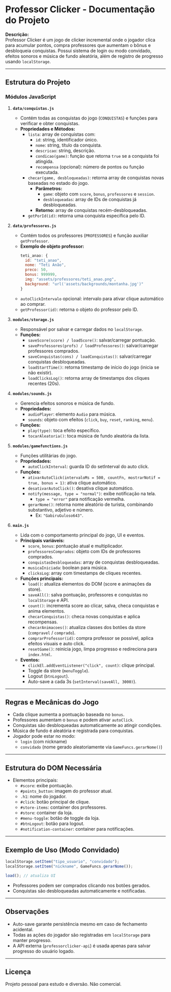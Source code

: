 # Professor Clicker - Documentação do Projeto

**Descrição:**  
Professor Clicker é um jogo de clicker incremental onde o jogador clica para acumular pontos, compra professores que aumentam o bônus e desbloqueia conquistas. Possui sistema de login ou modo convidado, efeitos sonoros e música de fundo aleatória, além de registro de progresso usando `localStorage`.

---

## Estrutura do Projeto

### Módulos JavaScript

1. **`data/conquistas.js`**
   - Contém todas as conquistas do jogo (`CONQUISTAS`) e funções para verificar e obter conquistas.
   - **Propriedades e Métodos:**
     - `lista`: array de conquistas com:
       - `id`: string, identificador único.
       - `nome`: string, título da conquista.
       - `descricao`: string, descrição.
       - `condicao(game)`: função que retorna `true` se a conquista foi atingida.
       - `recompensa` (opcional): número de pontos ou função executada.
     - `checar(game, desbloqueadas)`: retorna array de conquistas novas baseadas no estado do jogo.
       - **Parâmetros:**
         - `game`: objeto com `score`, `bonus`, `professores` e `session`.
         - `desbloqueadas`: array de IDs de conquistas já desbloqueadas.
       - **Retorno:** array de conquistas recém-desbloqueadas.
     - `getPorId(id)`: retorna uma conquista específica pelo ID.

2. **`data/professores.js`**
   - Contém todos os professores (`PROFESSORES`) e função auxiliar `getProfessor`.
   - **Exemplo de objeto professor:**
     ```js
     teti_anao: {
       id: "teti_anao",
       nome: "Teti Anão",
       preco: 50,
       bonus: 999999,
       img: "assets/professores/teti_anao.png",
       background: "url('assets/backgrounds/montanha.jpg')"
     }
     ```
   - `autoClickIntervalo` opcional: intervalo para ativar clique automático ao comprar.
   - `getProfessor(id)`: retorna o objeto do professor pelo ID.

3. **`modules/storage.js`**
   - Responsável por salvar e carregar dados no `localStorage`.
   - **Funções:**
     - `saveScore(score) / loadScore()`: salvar/carregar pontuação.
     - `saveProfessores(profs) / loadProfessores()`: salvar/carregar professores comprados.
     - `saveConquistas(cons) / loadConquistas()`: salvar/carregar conquistas desbloqueadas.
     - `loadStartTime()`: retorna timestamp de início do jogo (inicia se não existir).
     - `loadClicksLog()`: retorna array de timestamps dos cliques recentes (20s).

4. **`modules/sounds.js`**
   - Gerencia efeitos sonoros e música de fundo.
   - **Propriedades:**
     - `audioPlayer`: elemento `Audio` para música.
     - `sounds`: objeto com efeitos (`click`, `buy`, `reset`, `ranking`, `menu`).
   - **Funções:**
     - `play(type)`: toca efeito específico.
     - `tocarAleatoria()`: toca música de fundo aleatória da lista.

5. **`modules/gamefunctions.js`**
   - Funções utilitárias do jogo.
   - **Propriedades:**
     - `autoClickInterval`: guarda ID do setInterval do auto click.
   - **Funções:**
     - `ativarAutoClick(intervaloMs = 500, countFn, mostrarNotif = true, bonus = 1)`: ativa clique automático.
     - `desativarAutoClick()`: desativa clique automático.
     - `notify(message, type = "normal")`: exibe notificação na tela.
       - `type = "error"` para notificação vermelha.
     - `gerarNome()`: retorna nome aleatório de turista, combinando substantivo, adjetivo e número.
       - Ex: `"GabiruGuloso643"`.

6. **`main.js`**
   - Lida com o comportamento principal do jogo, UI e eventos.
   - **Principais variáveis:**
     - `score`, `bonus`: pontuação atual e multiplicador.
     - `professoresComprados`: objeto com IDs de professores comprados.
     - `conquistasDesbloqueadas`: array de conquistas desbloqueadas.
     - `musicaIniciada`: boolean para música.
     - `clicksLog`: array com timestamps de cliques recentes.
   - **Funções principais:**
     - `load()`: atualiza elementos do DOM (score e animações da store).
     - `saveAll()`: salva pontuação, professores e conquistas no `localStorage` e API.
     - `count()`: incrementa score ao clicar, salva, checa conquistas e anima elementos.
     - `checarConquistas()`: checa novas conquistas e aplica recompensas.
     - `checarAnimacoes()`: atualiza classes dos botões da store (`compravel` / `comprado`).
     - `comprarProfessor(id)`: compra professor se possível, aplica efeitos visuais e auto click.
     - `resetGame()`: reinicia jogo, limpa progresso e redireciona para `index.html`.
   - **Eventos:**
     - `clickEl.addEventListener("click", count)`: clique principal.
     - Toggle da store (`menuToggle`).
     - Logout (`btnLogout`).
     - Auto-save a cada 3s (`setInterval(saveAll, 3000)`).

---

## Regras e Mecânicas do Jogo

- Cada clique aumenta a pontuação baseada no `bonus`.
- Professores aumentam o `bonus` e podem ativar `autoClick`.
- Conquistas são desbloqueadas automaticamente ao atingir condições.
- Música de fundo é aleatória e registrada para conquistas.
- Jogador pode estar no modo:
  - `login` (com nickname)
  - `convidado` (nome gerado aleatoriamente via `GameFuncs.gerarNome()`)

---

## Estrutura do DOM Necessária

- Elementos principais:
  - `#score`: exibe pontuação.
  - `#points_button`: imagem do professor atual.
  - `.h1`: nome do jogador.
  - `#click`: botão principal de clique.
  - `#store-items`: container dos professores.
  - `#store`: container da loja.
  - `#menu-toggle`: botão de toggle da loja.
  - `#btnLogout`: botão para logout.
  - `#notification-container`: container para notificações.

---

## Exemplo de Uso (Modo Convidado)

```js
localStorage.setItem("tipo_usuario", "convidado");
localStorage.setItem("nickname", GameFuncs.gerarNome());

load(); // atualiza UI
```

- Professores podem ser comprados clicando nos botões gerados.
- Conquistas são desbloqueadas automaticamente e notificadas.

---

## Observações

- Auto-save garante persistência mesmo em caso de fechamento acidental.
- Todas as ações do jogador são registradas em `localStorage` para manter progresso.
- A API externa (`professorclicker-api`) é usada apenas para salvar progresso do usuário logado.

---

## Licença

Projeto pessoal para estudo e diversão. Não comercial.
